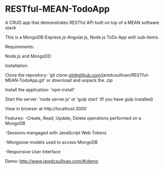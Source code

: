 # RESTful-MEAN-TodoApp
A CRUD app that demonstrates RESTful API built on top of a MEAN software stack

This is a MongoDB-Express.js-Angular.js, Node.js ToDo App with sub-items.

Requirements:

Node.js and MongoDD

Installation:

Clone the repository: 'git clone git@github.com/jaredcsullivan/RESTful-MEAN-TodoApp.git' or download and unpack the .zip

Install the application: 'npm install'

Start the server: 'node server.js' or 'gulp start' (If you have gulp installed)

View in browser at http://localhost:3000

Features:
-Create, Read, Update, Delete operations performed on a MongoDB

-Sessions mangaged with JavaScript Web Tokens

-Mongoose models used to access MongoDB

-Responsive User Interface

Demo: http://www.jaredcsullivan.com/#/demo
